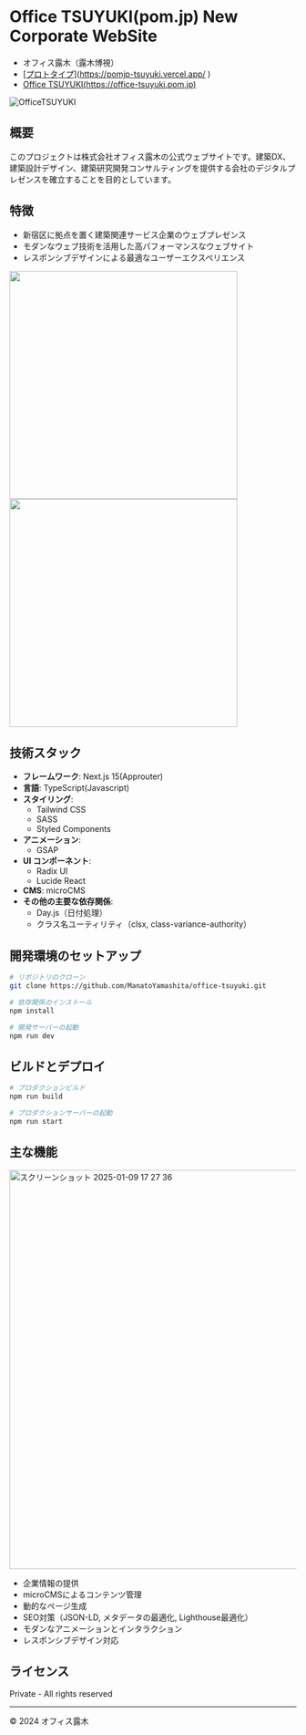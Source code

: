 # Office TSUYUKI(pom.jp) New Corporate WebSite

* オフィス露木（露木博視）
* [[プロトタイプ](https://pomjp-tsuyuki.vercel.app)](https://pomjp-tsuyuki.vercel.app/ )
* [Office TSUYUKI(https://office-tsuyuki.pom.jp)](https://office-tsuyuki.pom.jp/)

![OfficeTSUYUKI](https://github.com/user-attachments/assets/dbf83739-cdaf-4e2d-b72c-bf64b7aa609d)

## 概要

このプロジェクトは株式会社オフィス露木の公式ウェブサイトです。建築DX、建築設計デザイン、建築研究開発コンサルティングを提供する会社のデジタルプレゼンスを確立することを目的としています。

## 特徴

- 新宿区に拠点を置く建築関連サービス企業のウェブプレゼンス
- モダンなウェブ技術を活用した高パフォーマンスなウェブサイト
- レスポンシブデザインによる最適なユーザーエクスペリエンス

<p float="left">
  <img src="https://github.com/user-attachments/assets/1c4f841a-bad5-4e43-a2b3-90b4d0ee5d83" height="400" />
  <img src="https://github.com/user-attachments/assets/efee6b1c-4763-4226-9d3c-3f7a4e70cf1b" height="400" /> 
</p>

## 技術スタック

- **フレームワーク**: Next.js 15(Approuter)
- **言語**: TypeScript(Javascript)
- **スタイリング**: 
  - Tailwind CSS
  - SASS
  - Styled Components
- **アニメーション**:
  - GSAP
- **UI コンポーネント**:
  - Radix UI
  - Lucide React
- **CMS**: microCMS
- **その他の主要な依存関係**:
  - Day.js（日付処理）
  - クラス名ユーティリティ（clsx, class-variance-authority）

## 開発環境のセットアップ

```bash
# リポジトリのクローン
git clone https://github.com/ManatoYamashita/office-tsuyuki.git

# 依存関係のインストール
npm install

# 開発サーバーの起動
npm run dev
```

## ビルドとデプロイ

```bash
# プロダクションビルド
npm run build

# プロダクションサーバーの起動
npm run start
```

## 主な機能

<img width="700" alt="スクリーンショット 2025-01-09 17 27 36" src="https://github.com/user-attachments/assets/9efec165-79f0-4c52-b9e1-fd690a91b3c8" />

- 企業情報の提供
- microCMSによるコンテンツ管理
- 動的なページ生成
- SEO対策（JSON-LD, メタデータの最適化, Lighthouse最適化）
- モダンなアニメーションとインタラクション
- レスポンシブデザイン対応

## ライセンス

Private - All rights reserved

---
© 2024 オフィス露木
